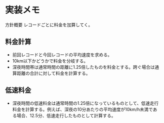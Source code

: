 # 実装メモ

方針概要
レコードごとに料金を加算してく。

## 料金計算

- 前回レコードと今回レコードの平均速度を求める。
- 10km以下かどうかで料金を分岐する。
- 深夜時間帯は通常時間の距離に1.25倍したものを料金とする。跨ぐ場合は通算距離の合計に対して料金を計算する。

## 低速料金

- 深夜時間の低速料金は通常時間の1.25倍になっているものとして、低速走行料金を計算する。例えば、深夜の10分あたりの平均速度が10km/h未満である場合、12.5分、低速走行したものとして計算する。
